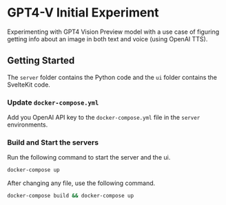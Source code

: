 # GPT4-V Initial Experiment

Experimenting with GPT4 Vision Preview model with a use case of figuring getting info about an image in both text and voice (using OpenAI TTS).

## Getting Started

The `server` folder contains the Python code and the `ui` folder contains the SvelteKit code.

### Update `docker-compose.yml` 

Add you OpenAI API key to the `docker-compose.yml` file in the `server` environments.

### Build and Start the servers

Run the following command to start the server and the ui.

```sh
docker-compose up
```

After changing any file, use the following command.

```sh
docker-compose build && docker-compose up
```